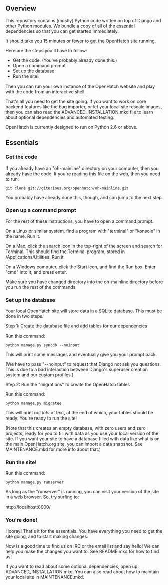 ## Overview

This repository contains (mostly) Python code written on top of Django
and other Python modules. We bundle a copy of all of the essential
dependencies so that you can get started immediately.

It should take you 15 minutes or fewer to get the OpenHatch site running.

Here are the steps you'll have to follow:

* Get the code. (You've probably already done this.)
* Open a command prompt
* Set up the database
* Run the site!

Then you can run your own instance of the OpenHatch website and play
with the code from an interactive shell.

That's all you need to get the site going. If you want to work on core
backend features like the bug importer, or let your local site rescale
images, then you can also read the ADVANCED_INSTALLATION.mkd file to
learn about optional dependencies and automated testing.

OpenHatch is currently designed to run on Python 2.6 or above.

## Essentials

### Get the code ###

If you already have an "oh-mainline" directory on your computer, then
you already have the code. If you're reading this file on the web,
then you need to run:

    git clone git://gitorious.org/openhatch/oh-mainline.git

You probably have already done this, though, and can jump to the next
step.

### Open up a command prompt ###

For the rest of these instructions, you have to open a command prompt.

On a Linux or similar system, find a program with "terminal" or
"konsole" in the name. Run it.

On a Mac, click the search icon in the top-right of the screen and
search for Terminal. This should find the Terminal program, stored in
/Applications/Utilities. Run it.

On a Windows computer, click the Start icon, and find the Run
box. Enter "cmd" into it, and press enter.

Make sure you have changed directory into the oh-mainline directory
before you run the rest of the commands.

### Set up the database ###

Your local OpenHatch site will store data in a SQLite database. This
must be done in two steps.

Step 1: Create the database file and add tables for our dependencies

Run this command:

    python manage.py syncdb --noinput

This will print some messages and eventually give you your prompt
back.

(We have to pass "--noinput" to request that Django not ask you
questions. This is due to a bad interaction between Django's superuser
creation system and our custom profiles.)

Step 2: Run the "migrations" to create the OpenHatch tables

Run this command:

    python manage.py migratee

This will print out *lots* of text, at the end of which, your tables
should be ready. You're ready to run the site!

(Note that this creates an empty database, with zero users and zero
projects, ready for you to fill with data as you use your local
version of the site. If you want your site to have a database filled
with data like what is on the main OpenHatch.org site, you can import
a data snapshot. See MAINTENANCE.mkd for more info about that.)

### Run the site! ###

Run this command:

    python manage.py runserver

As long as the "runserver" is running, you can visit your version of
the site in a web browser. So, try surfing to:

http://localhost:8000/

### You're done!

Hooray! That's it for the essentials. You have everything you need to
get the site going, and to start making changes.

Now is a good time to find us on IRC or the email list and say hello!
We can help you make the changes you want to. See README.mkd for how
to find us!

If you want to read about some optional dependencies, open up
ADVANCED_INSTALLATION.mkd. You can also read about how to maintain
your local site in MAINTENANCE.mkd.
